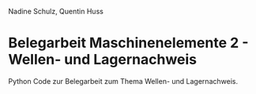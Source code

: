 
Nadine Schulz, Quentin Huss

# Belegarbeit Maschinenelemente 2 - Wellen- und Lagernachweis
Python Code zur Belegarbeit zum Thema Wellen- und Lagernachweis.
